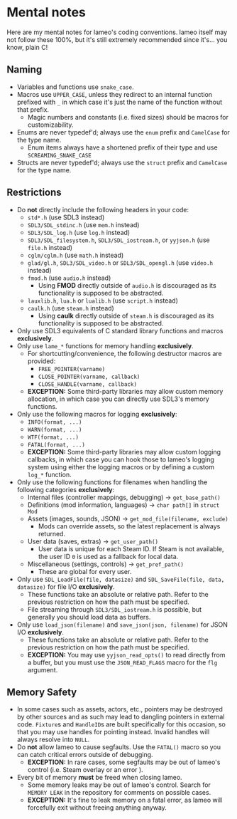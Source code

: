 # Mental notes

Here are my mental notes for lameo's coding conventions. lameo itself may not
follow these 100%, but it's still extremely recommended since it's... you know,
plain C!

## Naming

- Variables and functions use `snake_case`.
- Macros use `UPPER_CASE`, unless they redirect to an internal function prefixed with `_` in which case it's just the name of the function without that prefix.
  - Magic numbers and constants (i.e. fixed sizes) should be macros for customizability.
- Enums are never typedef'd; always use the `enum` prefix and `CamelCase` for the type name.
  - Enum items always have a shortened prefix of their type and use `SCREAMING_SNAKE_CASE`
- Structs are never typedef'd; always use the `struct` prefix and `CamelCase` for the type name.

## Restrictions

- Do **not** directly include the following headers in your code:
    - `std*.h` (use SDL3 instead)
    - `SDL3/SDL_stdinc.h` (use `mem.h` instead)
    - `SDL3/SDL_log.h` (use `log.h` instead)
    - `SDL3/SDL_filesystem.h`, `SDL3/SDL_iostream.h`, or `yyjson.h` (use `file.h` instead)
    - `cglm/cglm.h` (use `math.h` instead)
    - `glad/gl.h`, `SDL3/SDL_video.h` or `SDL3/SDL_opengl.h` (use `video.h` instead)
    - `fmod.h` (use `audio.h` instead)
        - Using **FMOD** directly outside of `audio.h` is discouraged as its functionality is supposed to be abstracted.
    - `lauxlib.h`, `lua.h` or `lualib.h` (use `script.h` instead)
    - `caulk.h` (use `steam.h` instead)
        - Using **caulk** directly outside of `steam.h` is discouraged as its functionality is supposed to be abstracted.
- Only use SDL3 equivalents of C standard library functions and macros **exclusively**.
- Only use `lame_*` functions for memory handling **exclusively**.
    - For shortcutting/convenience, the following destructor macros are provided:
        - `FREE_POINTER(varname)`
        - `CLOSE_POINTER(varname, callback)`
        - `CLOSE_HANDLE(varname, callback)`
    - **EXCEPTION:** Some third-party libraries may allow custom memory allocation, in which case you can directly use SDL3's memory functions.
- Only use the following macros for logging **exclusively**:
    - `INFO(format, ...)`
    - `WARN(format, ...)`
    - `WTF(format, ...)`
    - `FATAL(format, ...)`
    - **EXCEPTION:** Some third-party libraries may allow custom logging callbacks, in which case you can hook those to lameo's logging system using either the logging macros or by defining a custom `log_*` function.
- Only use the following functions for filenames when handling the following categories **exclusively**:
    - Internal files (controller mappings, debugging) -> `get_base_path()`
    - Definitions (mod information, languages) -> `char path[]` in `struct Mod`
    - Assets (images, sounds, JSON) -> `get_mod_file(filename, exclude)`
        - Mods can override assets, so the latest replacement is always returned.
    - User data (saves, extras) -> `get_user_path()`
        - User data is unique for each Steam ID. If Steam is not available, the user ID `0` is used as a fallback for local data.
    - Miscellaneous (settings, controls) -> `get_pref_path()`
        - These are global for every user.
- Only use `SDL_LoadFile(file, datasize)` and `SDL_SaveFile(file, data, datasize)` for file I/O **exclusively**.
    - These functions take an absolute or relative path. Refer to the previous restriction on how the path must be specified.
    - File streaming through `SDL3/SDL_iostream.h` is possible, but generally you should load data as buffers.
- Only use `load_json(filename)` and `save_json(json, filename)` for JSON I/O **exclusively**.
    - These functions take an absolute or relative path. Refer to the previous restriction on how the path must be specified.
    - **EXCEPTION:** You may use `yyjson_read_opts()` to read directly from a buffer, but you must use the `JSON_READ_FLAGS` macro for the `flg` argument.

## Memory Safety

- In some cases such as assets, actors, etc., pointers may be destroyed by other sources and as such may lead to dangling pointers in external code. `Fixture`s and `HandleID`s are built specifically for this occasion, so that you may use handles for pointing instead. Invalid handles will always resolve into `NULL`.
- Do **not** allow lameo to cause segfaults. Use the `FATAL()` macro so you can catch critical errors outside of debugging.
  - **EXCEPTION:** In rare cases, some segfaults may be out of lameo's control (i.e. Steam overlay or an error ).
- Every bit of memory **must** be freed when closing lameo.
  - Some memory leaks may be out of lameo's control. Search for `MEMORY LEAK` in the repository for comments on possible cases.
  - **EXCEPTION:** It's fine to leak memory on a fatal error, as lameo will forcefully exit without freeing anything anyway.
